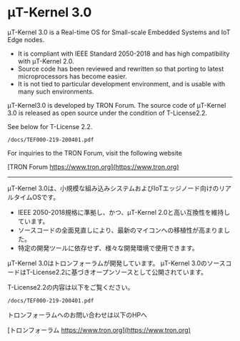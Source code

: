 ﻿# μT-Kernel 3.0
μT-Kernel 3.0 is a Real-time OS for Small-scale Embedded Systems and IoT Edge nodes.

- It is compliant with IEEE Standard 2050-2018 and has high compatibility with μT-Kernel 2.0.
- Source code has been reviewed and rewritten so that porting to latest microprocessors has become easier.
- It is not tied to particular development environment, and is usable with many such environments.

μT-Kernel3.0 is developed by TRON Forum.
The source code of μT-Kernel 3.0 is released as open source under the condition of T-License2.2.

See below for T-License 2.2.

	/docs/TEF000-219-200401.pdf

For inquiries to the TRON Forum, visit the following website

[TRON Forum https://www.tron.org](https://www.tron.org)

---
μT-Kernel 3.0は、小規模な組み込みシステムおよびIoTエッジノード向けのリアルタイムOSです。

- IEEE 2050-2018規格に準拠し、かつ、μT-Kernel 2.0と高い互換性を維持しています。
- ソースコードの全面見直しにより、最新のマイコンへの移植性が高まりました。
- 特定の開発ツールに依存せず、様々な開発環境で使用できます。

μT-Kernel 3.0はトロンフォーラムが開発しています。
μT-Kernel 3.0のソースコードはT-License2.2に基づきオープンソースとして公開されています。

T-License2.2の内容は以下をご覧ください。

	/docs/TEF000-219-200401.pdf

トロンフォーラムへのお問い合わせは以下のHPへ

[トロンフォーラム https://www.tron.org](https://www.tron.org)
